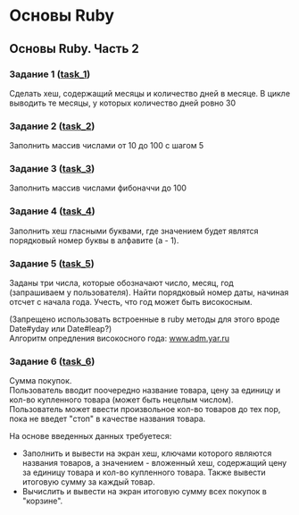 # Основы Ruby

## Основы Ruby. Часть 2

### Задание 1 ([task_1](task_1/main.rb))

Сделать хеш, содержащий месяцы и количество дней в месяце. 
В цикле выводить те месяцы, у которых количество дней ровно 30

### Задание 2 ([task_2](task_2/main.rb))

Заполнить массив числами от 10 до 100 с шагом 5

### Задание 3 ([task_3](task_3/main.rb))

Заполнить массив числами фибоначчи до 100

### Задание 4 ([task_4](task_4/main.rb))

Заполнить хеш гласными буквами, где значением будет являтся порядковый номер 
буквы в алфавите (a - 1).

### Задание 5 ([task_5](task_5/main.rb))

Заданы три числа, которые обозначают число, месяц,
год (запрашиваем у пользователя).
Найти порядковый номер даты, начиная отсчет с начала года. 
Учесть, что год может быть високосным.

(Запрещено использовать встроенные в ruby методы для этого вроде Date#yday или Date#leap?)   
Алгоритм опредления високосного года: www.adm.yar.ru

### Задание 6 ([task_6](task_6/main.rb))

Сумма покупок.  
Пользователь вводит поочередно название товара, цену за единицу и кол-во купленного товара (может быть нецелым числом).  
Пользователь может ввести произвольное кол-во товаров до тех пор, пока не введет "стоп" в качестве названия товара.

На основе введенных данных требуетеся:
   - Заполнить и вывести на экран хеш, ключами которого являются названия товаров,
     а значением - вложенный хеш, содержащий цену за единицу товара и кол-во купленного товара. 
     Также вывести итоговую сумму за каждый товар.
   - Вычислить и вывести на экран итоговую сумму всех покупок в "корзине".